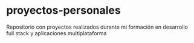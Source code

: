 # proyectos-personales
Repositorio con proyectos realizados durante mi formación en desarrollo full stack y aplicaciones multiplataforma
